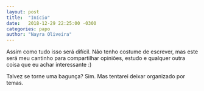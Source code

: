 ```yaml
---
layout: post
title:  "Início"
date:   2018-12-29 22:25:00 -0300
categories: papo
author: "Nayra Oliveira"
---
```

Assim como tudo isso será difícil. 
Não tenho costume de escrever, mas este será meu cantinho para compartilhar opiniões, estudo e qualquer outra coisa que eu achar interessante :)

Talvez se torne uma bagunça? Sim. Mas tentarei deixar organizado por temas.



[jekyll-docs]: https://jekyllrb.com/docs/home
[jekyll-gh]:   https://github.com/jekyll/jekyll
[jekyll-talk]: https://talk.jekyllrb.com/


